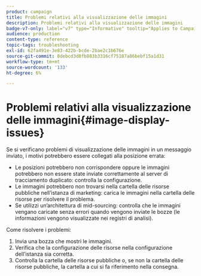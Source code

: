 ```yaml
---
product: campaign
title: Problemi relativi alla visualizzazione delle immagini
description: Problemi relativi alla visualizzazione delle immagini
badge-v7-only: label="v7" type="Informative" tooltip="Applies to Campaign Classic v7 only"
audience: production
content-type: reference
topic-tags: troubleshooting
exl-id: 62fa491e-3e83-422b-bcde-2bae2c1b676e
source-git-commit: 8debcd3d8fb883b3316cf75187a86bebf15a1d31
workflow-type: tm+mt
source-wordcount: '133'
ht-degree: 6%

---
```


# Problemi relativi alla visualizzazione delle immagini{#image-display-issues}



Se si verificano problemi di visualizzazione delle immagini in un messaggio inviato, i motivi potrebbero essere collegati alla posizione errata:

* Le posizioni potrebbero non corrispondere oppure le immagini potrebbero non essere state inviate correttamente al server di tracciamento duplicato: controlla la configurazione.
* Le immagini potrebbero non trovarsi nella cartella delle risorse pubbliche nell’istanza di marketing: carica le immagini nella cartella delle risorse per risolvere il problema.
* Se utilizzi un’architettura di mid-sourcing: controlla che le immagini vengano caricate senza errori quando vengono inviate le bozze (le informazioni vengono visualizzate nei registri di analisi).

Come risolvere i problemi:

1. Invia una bozza che mostri le immagini.
1. Verifica che la configurazione delle risorse nella configurazione dell’istanza sia corretta.
1. Controlla la cartella delle risorse pubbliche o, se non la cartella delle risorse pubbliche, la cartella a cui si fa riferimento nella consegna.
